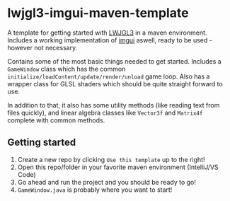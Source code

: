 # lwjgl3-imgui-maven-template

A template for getting started with [LWJGL3](https://www.lwjgl.org/) in a maven environment. Includes a working implementation of [imgui](https://github.com/ocornut/imgui) aswell, ready to be used - however not necessary.

Contains some of the most basic things needed to get started. Includes a `GameWindow` class which has the common `initialize/loadContent/update/render/unload` game loop. Also has a wrapper class for GLSL shaders which should be quite straight forward to use.

In addition to that, it also has some utility methods (like reading text from files quickly), and linear algebra classes like `Vector3f` and `Matrix4f` complete with common methods.

## Getting started

1. Create a new repo by clicking `Use this template` up to the right!
2. Open this repo/folder in your favorite maven environment (IntelliJ/VS Code)
3. Go ahead and run the project and you should be ready to go!
4. `GameWindow.java` is probably where you want to start!